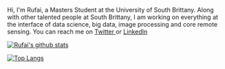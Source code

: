 Hi, I'm Rufai, a Masters Student at the University of South Brittany. 
Along with other talented people at South Brittany, I am working on everything at the interface of data science, big data, image processing and core remote sensing. You can reach me on <a href = "https://twitter.com/ro_balogun">Twitter </a> or <a href = "https://www.linkedin.com/in/rufai-omowunmi-balogun-871a8b12a/">LinkedIn </a>

[![Rufai's github stats](https://github-readme-stats.vercel.app/api?username=Ruphai&count_private=true&show_icons=true&theme=radical&hide_rank=false)](https://github.com/anuraghazra/github-readme-stats)

[![Top Langs](https://github-readme-stats.vercel.app/api/top-langs/?username=Ruphai)](https://github.com/anuraghazra/github-readme-stats)
